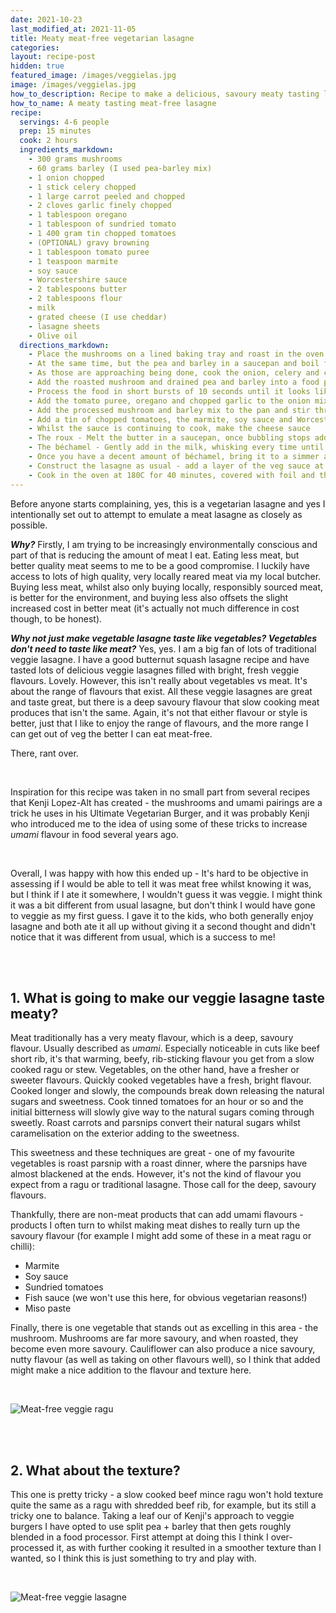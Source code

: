 ```yaml
---
date: 2021-10-23
last_modified_at: 2021-11-05
title: Meaty meat-free vegetarian lasagne
categories:
layout: recipe-post
hidden: true
featured_image: /images/veggielas.jpg
image: /images/veggielas.jpg
how_to_description: Recipe to make a delicious, savoury meaty tasting lasagne without meat!
how_to_name: A meaty tasting meat-free lasagne
recipe:  
  servings: 4-6 people
  prep: 15 minutes
  cook: 2 hours
  ingredients_markdown:
    - 300 grams mushrooms
    - 60 grams barley (I used pea-barley mix)
    - 1 onion chopped
    - 1 stick celery chopped
    - 1 large carrot peeled and chopped
    - 2 cloves garlic finely chopped
    - 1 tablespoon oregano
    - 1 tablespoon of sundried tomato
    - 1 400 gram tin chopped tomatoes
    - (OPTIONAL) gravy browning
    - 1 tablespoon tomato puree
    - 1 teaspoon marmite
    - soy sauce
    - Worcestershire sauce
    - 2 tablespoons butter
    - 2 tablespoons flour
    - milk
    - grated cheese (I use cheddar)
    - lasagne sheets
    - Olive oil
  directions_markdown:
    - Place the mushrooms on a lined baking tray and roast in the oven at 180C for 50-60 minutes
    - At the same time, but the pea and barley in a saucepan and boil for 10 minutes, and then cover and simmer for a further 40 minutes
    - As those are approaching being done, cook the onion, celery and carrot in some olive oil over a gentle heat. They should be soft and starting to brown a little, probably about 10 minutes
    - Add the roasted mushroom and drained pea and barley into a food processor with the 1 tablespoon of sun dried tomatoes. I also added a dash of gravy browning at this point to give it a more convincing colour.
    - Process the food in short bursts of 10 seconds until it looks like a decent consistency. You don't want it to be a paste, there should still be distinct pieces in there.
    - Add the tomato puree, oregano and chopped garlic to the onion mix and stir through, cooking for a minute or so
    - Add the processed mushroom and barley mix to the pan and stir through
    - Add a tin of chopped tomatoes, the marmite, soy sauce and Worcestershire sauce - stir through and continue to cook for another 30 minutes
    - Whilst the sauce is continuing to cook, make the cheese sauce
    - The roux - Melt the butter in a saucepan, once bubbling stops add the flour and whisk together to form a paste
    - The béchamel - Gently add in the milk, whisking every time until the sauce is well mixed and smooth
    - Once you have a decent amount of béchamel, bring it to a simmer and then take it off the heat. Gently mix in the grated cheese
    - Construct the lasagne as usual - add a layer of the veg sauce at the bottom, then layer pasta sheets, veg sauce, cheese sauce, and repeat until all done (you want to make sure your top layer is cheese sauce, so keep that in mind as you are constructing). Top with grated parmesan, if you have it.
    - Cook in the oven at 180C for 40 minutes, covered with foil and then uncover it and cook for a further 10 minutes to let the top brown nicely.
---
```


Before anyone starts complaining, yes, this is a vegetarian lasagne and yes I intentionally set out to attempt to emulate a meat lasagne as closely as possible.

***Why?*** Firstly, I am trying to be increasingly environmentally conscious and part of that is reducing the amount of meat I eat. Eating less meat, but better quality meat seems to me to be a good compromise. I luckily have access to lots of high quality, very locally reared meat via my local butcher. Buying less meat, whilst also only buying locally, responsibly sourced meat, is better for the environment, and buying less also offsets the slight increased cost in better meat (it's actually not much difference in cost though, to be honest).

***Why not just make vegetable lasagne taste like vegetables? Vegetables don't need to taste like meat?***
Yes, yes. I am a big fan of lots of traditional veggie lasagne. I have a good butternut squash lasagne recipe and have tasted lots of delicious veggie lasagnes filled with bright, fresh veggie flavours. Lovely. However, this isn't really about vegetables vs meat. It's about the range of flavours that exist. All these veggie lasagnes are great and taste great, but there is a deep savoury flavour that slow cooking meat produces that isn't the same. Again, it's not that either flavour or style is better, just that I like to enjoy the range of flavours, and the more range I can get out of veg the better I can eat meat-free.

There, rant over.

<br>

Inspiration for this recipe was taken in no small part from several recipes that Kenji Lopez-Alt has created - the mushrooms and umami pairings are a trick he uses in his Ultimate Vegetarian Burger, and it was probably Kenji who introduced me to the idea of using some of these tricks to increase _umami_ flavour in food several years ago.

<br>

Overall, I was happy with how this ended up - It's hard to be objective in assessing if I would be able to tell it was meat free whilst knowing it was, but I think if I ate it somewhere, I wouldn't guess it was veggie. I might think it was a bit different from usual lasagne, but don't think I would have gone to veggie as my first guess. I gave it to the kids, who both generally enjoy lasagne and both ate it all up without giving it a second thought and didn't notice that it was different from usual, which is a success to me!

<br>
<br>

## 1. What is going to make our veggie lasagne taste meaty?
Meat traditionally has a very meaty flavour, which is a deep, savoury flavour. Usually described as _umami_. Especially noticeable in cuts like beef short rib, it's that warming, beefy, rib-sticking flavour you get from a slow cooked ragu or stew. Vegetables, on the other hand, have a fresher or sweeter flavours. Quickly cooked vegetables have a fresh, bright flavour. Cooked longer and slowly, the compounds break down releasing the natural sugars and sweetness. Cook tinned tomatoes for an hour or so and the initial bitterness will slowly give way to the natural sugars coming through sweetly. Roast carrots and parsnips convert their natural sugars whilst caramelisation on the exterior adding to the sweetness.

This sweetness and these techniques are great - one of my favourite vegetables is roast parsnip with a roast dinner, where the parsnips have almost blackened at the ends. However, it's not the kind of flavour you expect from a ragu or traditional lasagne. Those call for the deep, savoury flavours.

Thankfully, there are non-meat products that can add umami flavours - products I often turn to whilst making meat dishes to really turn up the savoury flavour (for example I might add some of these in a meat ragu or chilli):
- Marmite
- Soy sauce
- Sundried tomatoes
- Fish sauce (we won't use this here, for obvious vegetarian reasons!)
- Miso paste

Finally, there is one vegetable that stands out as excelling in this area - the mushroom. Mushrooms are far more savoury, and when roasted, they become even more savoury. Cauliflower can also produce a nice savoury, nutty flavour (as well as taking on other flavours well), so I think that added might make a nice addition to the flavour and texture here.

<br>

![Meat-free veggie ragu]({{site.baseurl}}/images/veggielas-sauce.jpg)

<br>
<br>

## 2. What about the texture?
This one is pretty tricky - a slow cooked beef mince ragu won't hold texture quite the same as a ragu with shredded beef rib, for example, but its still a tricky one to balance. Taking a leaf our of Kenji's approach to veggie burgers I have opted to use split pea + barley that then gets roughly blended in a food processor. First attempt at doing this I think I over-processed it, as with further cooking it resulted in a smoother texture than I wanted, so I think this is just something to try and play with.

<br>

![Meat-free veggie lasagne]({{site.baseurl}}/images/veggielas-served.jpg)

<br>
<br>
